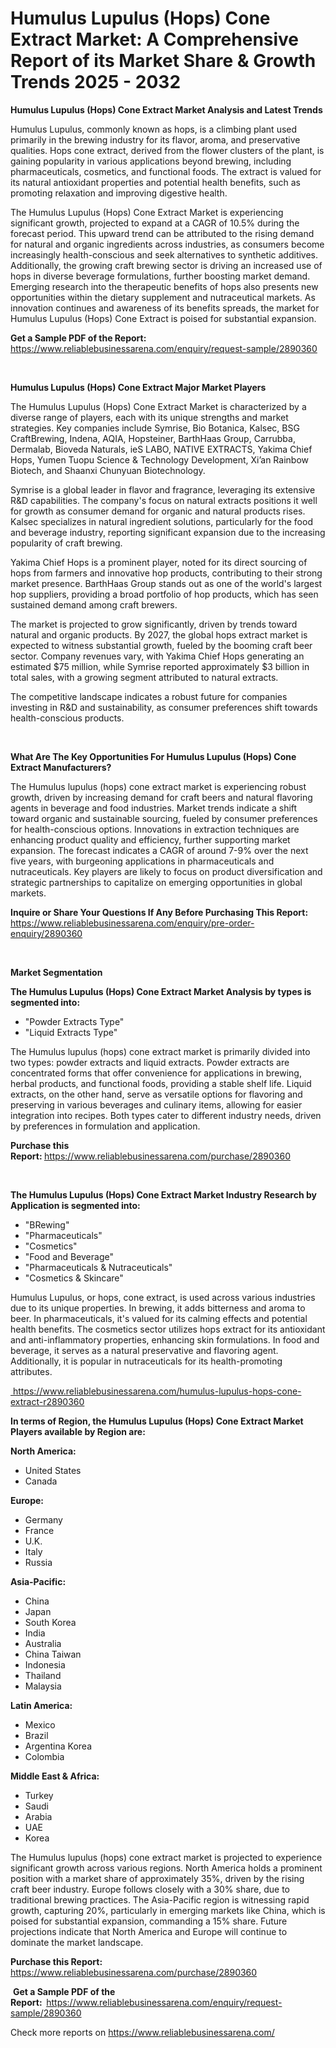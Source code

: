 <p><h1>Humulus Lupulus (Hops) Cone Extract Market: A Comprehensive Report of its Market Share & Growth Trends 2025 - 2032</h1></p><p><strong>Humulus Lupulus (Hops) Cone Extract Market Analysis and Latest Trends</strong></p>
<p><p>Humulus Lupulus, commonly known as hops, is a climbing plant used primarily in the brewing industry for its flavor, aroma, and preservative qualities. Hops cone extract, derived from the flower clusters of the plant, is gaining popularity in various applications beyond brewing, including pharmaceuticals, cosmetics, and functional foods. The extract is valued for its natural antioxidant properties and potential health benefits, such as promoting relaxation and improving digestive health.</p><p>The Humulus Lupulus (Hops) Cone Extract Market is experiencing significant growth, projected to expand at a CAGR of 10.5% during the forecast period. This upward trend can be attributed to the rising demand for natural and organic ingredients across industries, as consumers become increasingly health-conscious and seek alternatives to synthetic additives. Additionally, the growing craft brewing sector is driving an increased use of hops in diverse beverage formulations, further boosting market demand. Emerging research into the therapeutic benefits of hops also presents new opportunities within the dietary supplement and nutraceutical markets. As innovation continues and awareness of its benefits spreads, the market for Humulus Lupulus (Hops) Cone Extract is poised for substantial expansion.</p></p>
<p><strong>Get a Sample PDF of the Report:&nbsp;</strong> <a href="https://www.reliablebusinessarena.com/enquiry/request-sample/2890360?utm_campaign=3168&utm_medium=2&utm_source=Github&utm_content=ia&utm_term=14032025&utm_id=humulus-lupulus-hops-cone-extract">https://www.reliablebusinessarena.com/enquiry/request-sample/2890360</a></p>
<p>&nbsp;</p>
<p><strong>Humulus Lupulus (Hops) Cone Extract Major Market Players</strong></p>
<p><p>The Humulus Lupulus (Hops) Cone Extract Market is characterized by a diverse range of players, each with its unique strengths and market strategies. Key companies include Symrise, Bio Botanica, Kalsec, BSG CraftBrewing, Indena, AQIA, Hopsteiner, BarthHaas Group, Carrubba, Dermalab, Bioveda Naturals, ieS LABO, NATIVE EXTRACTS, Yakima Chief Hops, Yumen Tuopu Science & Technology Development, Xi’an Rainbow Biotech, and Shaanxi Chunyuan Biotechnology.</p><p>Symrise is a global leader in flavor and fragrance, leveraging its extensive R&D capabilities. The company's focus on natural extracts positions it well for growth as consumer demand for organic and natural products rises. Kalsec specializes in natural ingredient solutions, particularly for the food and beverage industry, reporting significant expansion due to the increasing popularity of craft brewing.</p><p>Yakima Chief Hops is a prominent player, noted for its direct sourcing of hops from farmers and innovative hop products, contributing to their strong market presence. BarthHaas Group stands out as one of the world's largest hop suppliers, providing a broad portfolio of hop products, which has seen sustained demand among craft brewers.</p><p>The market is projected to grow significantly, driven by trends toward natural and organic products. By 2027, the global hops extract market is expected to witness substantial growth, fueled by the booming craft beer sector. Company revenues vary, with Yakima Chief Hops generating an estimated $75 million, while Symrise reported approximately $3 billion in total sales, with a growing segment attributed to natural extracts.</p><p>The competitive landscape indicates a robust future for companies investing in R&D and sustainability, as consumer preferences shift towards health-conscious products.</p></p>
<p>&nbsp;</p>
<p><strong>What Are The Key Opportunities For Humulus Lupulus (Hops) Cone Extract Manufacturers?</strong></p>
<p><p>The Humulus lupulus (hops) cone extract market is experiencing robust growth, driven by increasing demand for craft beers and natural flavoring agents in beverage and food industries. Market trends indicate a shift toward organic and sustainable sourcing, fueled by consumer preferences for health-conscious options. Innovations in extraction techniques are enhancing product quality and efficiency, further supporting market expansion. The forecast indicates a CAGR of around 7-9% over the next five years, with burgeoning applications in pharmaceuticals and nutraceuticals. Key players are likely to focus on product diversification and strategic partnerships to capitalize on emerging opportunities in global markets.</p></p>
<p><strong>Inquire or Share Your Questions If Any Before Purchasing This Report:</strong> <a href="https://www.reliablebusinessarena.com/enquiry/pre-order-enquiry/2890360?utm_campaign=3168&utm_medium=2&utm_source=Github&utm_content=ia&utm_term=14032025&utm_id=humulus-lupulus-hops-cone-extract">https://www.reliablebusinessarena.com/enquiry/pre-order-enquiry/2890360</a></p>
<p>&nbsp;</p>
<p><strong>Market Segmentation</strong></p>
<p><strong>The Humulus Lupulus (Hops) Cone Extract Market Analysis by types is segmented into:</strong></p>
<p><ul><li>"Powder Extracts Type"</li><li>"Liquid Extracts Type"</li></ul></p>
<p><p>The Humulus lupulus (hops) cone extract market is primarily divided into two types: powder extracts and liquid extracts. Powder extracts are concentrated forms that offer convenience for applications in brewing, herbal products, and functional foods, providing a stable shelf life. Liquid extracts, on the other hand, serve as versatile options for flavoring and preserving in various beverages and culinary items, allowing for easier integration into recipes. Both types cater to different industry needs, driven by preferences in formulation and application.</p></p>
<p><strong>Purchase this Report:&nbsp;</strong><a href="https://www.reliablebusinessarena.com/purchase/2890360?utm_campaign=3168&utm_medium=2&utm_source=Github&utm_content=ia&utm_term=14032025&utm_id=humulus-lupulus-hops-cone-extract">https://www.reliablebusinessarena.com/purchase/2890360</a></p>
<p>&nbsp;</p>
<p><strong>The Humulus Lupulus (Hops) Cone Extract Market Industry Research by Application is segmented into:</strong></p>
<p><ul><li>"BRewing"</li><li>"Pharmaceuticals"</li><li>"Cosmetics"</li><li>"Food and Beverage"</li><li>"Pharmaceuticals & Nutraceuticals"</li><li>"Cosmetics & Skincare"</li></ul></p>
<p><p>Humulus Lupulus, or hops, cone extract, is used across various industries due to its unique properties. In brewing, it adds bitterness and aroma to beer. In pharmaceuticals, it's valued for its calming effects and potential health benefits. The cosmetics sector utilizes hops extract for its antioxidant and anti-inflammatory properties, enhancing skin formulations. In food and beverage, it serves as a natural preservative and flavoring agent. Additionally, it is popular in nutraceuticals for its health-promoting attributes.</p></p>
<p><a href="https://www.reliablebusinessarena.com/humulus-lupulus-hops-cone-extract-r2890360?utm_campaign=3168&utm_medium=2&utm_source=Github&utm_content=ia&utm_term=14032025&utm_id=humulus-lupulus-hops-cone-extract">&nbsp;https://www.reliablebusinessarena.com/humulus-lupulus-hops-cone-extract-r2890360</a></p>
<p><strong>In terms of Region, the Humulus Lupulus (Hops) Cone Extract Market Players available by Region are:</strong></p>
<p>
    <p> <strong> North America: </strong>
        <ul>
            <li>United States</li>
            <li>Canada</li>
        </ul>
        </p> 
    <p> <strong> Europe: </strong>
        <ul>
            <li>Germany</li>
            <li>France</li>
            <li>U.K.</li>
            <li>Italy</li>
            <li>Russia</li>
        </ul>
        </p> 
    <p> <strong> Asia-Pacific: </strong>
        <ul>
            <li>China</li>
            <li>Japan</li>
            <li>South Korea</li>
            <li>India</li>
            <li>Australia</li>
            <li>China Taiwan</li>
            <li>Indonesia</li>
            <li>Thailand</li>
            <li>Malaysia</li>
        </ul>
        </p> 
    <p> <strong> Latin America: </strong>
        <ul>
            <li>Mexico</li>
            <li>Brazil</li>
            <li>Argentina Korea</li>
            <li>Colombia</li>
        </ul>
        </p> 
    <p> <strong> Middle East & Africa: </strong>
        <ul>
            <li>Turkey</li>
            <li>Saudi</li>
            <li>Arabia</li>
            <li>UAE</li>
            <li>Korea</li>
        </ul>
    </p>
    </p>
<p><p>The Humulus lupulus (hops) cone extract market is projected to experience significant growth across various regions. North America holds a prominent position with a market share of approximately 35%, driven by the rising craft beer industry. Europe follows closely with a 30% share, due to traditional brewing practices. The Asia-Pacific region is witnessing rapid growth, capturing 20%, particularly in emerging markets like China, which is poised for substantial expansion, commanding a 15% share. Future projections indicate that North America and Europe will continue to dominate the market landscape.</p></p>
<p><strong>Purchase this Report: </strong><a href="https://www.reliablebusinessarena.com/purchase/2890360?utm_campaign=3168&utm_medium=2&utm_source=Github&utm_content=ia&utm_term=14032025&utm_id=humulus-lupulus-hops-cone-extract">https://www.reliablebusinessarena.com/purchase/2890360</a></p>
<p>&nbsp;<strong>Get a Sample PDF of the Report:&nbsp;&nbsp;</strong><a href="https://www.reliablebusinessarena.com/enquiry/request-sample/2890360?utm_campaign=3168&utm_medium=2&utm_source=Github&utm_content=ia&utm_term=14032025&utm_id=humulus-lupulus-hops-cone-extract">https://www.reliablebusinessarena.com/enquiry/request-sample/2890360</a></p>
<p><strong></strong></p>
<p>Check more reports on <a href="https://www.reliablebusinessarena.com/?utm_campaign=3168&utm_medium=2&utm_source=Github&utm_content=ia&utm_term=14032025&utm_id=humulus-lupulus-hops-cone-extract">https://www.reliablebusinessarena.com/</a></p>